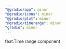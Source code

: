 ```yaml
---
"@gradio/app": minor
"@gradio/icons": minor
"@gradio/plot": minor
"@gradio/timerange": minor
"gradio": minor
---
```


feat:Time range component
